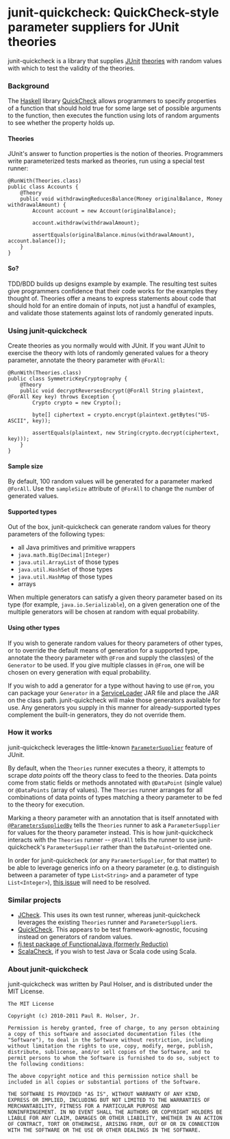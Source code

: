 # junit-quickcheck: QuickCheck-style parameter suppliers for JUnit theories

junit-quickcheck is a library that supplies [JUnit](http://junit.org)
[theories](http://groups.csail.mit.edu/pag/pubs/test-theory-demo-oopsla2007.pdf)
with random values with which to test the validity of the theories.

### Background

The [Haskell](http://haskell.org) library
[QuickCheck](http://www.cse.chalmers.se/~rjmh/QuickCheck/manual.html)
allows programmers to specify properties of a function that should hold true
for some large set of possible arguments to the function, then executes the
function using lots of random arguments to see whether the property holds up.

#### Theories

JUnit's answer to function properties is the notion of theories. Programmers
write parameterized tests marked as theories, run using a special test runner:

    @RunWith(Theories.class)
    public class Accounts {
        @Theory
        public void withdrawingReducesBalance(Money originalBalance, Money withdrawalAmount) {
            Account account = new Account(originalBalance);

            account.withdraw(withdrawalAmount);

            assertEquals(originalBalance.minus(withdrawalAmount), account.balance());
        }
    }

#### So?
TDD/BDD builds up designs example by example. The resulting test suites give
programmers confidence that their code works for the examples they thought of.
Theories offer a means to express statements about code that should hold for
an entire domain of inputs, not just a handful of examples, and validate those
statements against lots of randomly generated inputs.

### Using junit-quickcheck

Create theories as you normally would with JUnit. If you want JUnit to exercise
the theory with lots of randomly generated values for a theory parameter,
annotate the theory parameter with `@ForAll`:

    @RunWith(Theories.class)
    public class SymmetricKeyCryptography {
        @Theory
        public void decryptReversesEncrypt(@ForAll String plaintext, @ForAll Key key) throws Exception {
            Crypto crypto = new Crypto();

            byte[] ciphertext = crypto.encrypt(plaintext.getBytes("US-ASCII", key));

            assertEquals(plaintext, new String(crypto.decrypt(ciphertext, key)));
        }
    }

#### Sample size

By default, 100 random values will be generated for a parameter marked
`@ForAll`. Use the `sampleSize` attribute of `@ForAll` to change the number of
generated values.

#### Supported types

Out of the box, junit-quickcheck can generate random values for theory
parameters of the following types:

* all Java primitives and primitive wrappers
* `java.math.Big(Decimal|Integer)`
* `java.util.ArrayList` of those types
* `java.util.HashSet` of those types
* `java.util.HashMap` of those types
* arrays

When multiple generators can satisfy a given theory parameter based on its type
(for example, `java.io.Serializable`), on a given generation one of the multiple
generators will be chosen at random with equal probability.

#### Using other types

If you wish to generate random values for theory parameters of other types, or
to override the default means of generation for a supported type, annotate the
theory parameter with `@From` and supply the class(es) of the `Generator` to be
used. If you give multiple classes in `@From`, one will be chosen on every
generation with equal probability.

If you wish to add a generator for a type without having to use `@From`, you can
package your `Generator` in a
[ServiceLoader](http://docs.oracle.com/javase/6/docs/api/java/util/ServiceLoader.html)
JAR file and place the JAR on the class path. junit-quickcheck will make those
generators available for use. Any generators you supply in this manner for
already-supported types complement the built-in generators, they do not override
them.

### How it works

junit-quickcheck leverages the little-known
[`ParameterSupplier`](http://kentbeck.github.com/junit/javadoc/latest/org/junit/experimental/theories/ParameterSupplier.html)
feature of JUnit.

By default, when the `Theories` runner executes a theory, it attempts to scrape
_data points_ off the theory class to feed to the theories. Data points come
from static fields or methods annotated with `@DataPoint` (single value) or
`@DataPoints` (array of values). The `Theories` runner arranges for all
combinations of data points of types matching a theory parameter to be fed to
the theory for execution.

Marking a theory parameter with an annotation that is itself annotated with
[`@ParametersSuppliedBy`](http://kentbeck.github.com/junit/javadoc/latest/org/junit/experimental/theories/ParametersSuppliedBy.html)
tells the `Theories` runner to ask a `ParameterSupplier` for values for the
theory parameter instead. This is how junit-quickcheck interacts with the
`Theories` runner -- `@ForAll` tells the runner to use junit-quickcheck's
`ParameterSupplier` rather than the `DataPoint`-oriented one.

In order for junit-quickcheck (or any `ParameterSupplier`, for that matter) to
be able to leverage generics info on a theory parameter (e.g. to distinguish
between a parameter of type `List<String>` and a parameter of type
`List<Integer>`),
[this issue](https://github.com/KentBeck/junit/issues#issue/64) will need to be
resolved.

### Similar projects

* [JCheck](http://www.jcheck.org/). This uses its own test runner, whereas
junit-quickcheck leverages the existing `Theories` runner and
`ParameterSupplier`s.
* [QuickCheck](http://java.net/projects/quickcheck/pages/Home). This appears to
be test framework-agnostic, focusing instead on generators of random values.
* [fj.test package of FunctionalJava (formerly Reductio)](http://functionaljava.org/)
* [ScalaCheck](http://code.google.com/p/scalacheck/), if you wish to test Java
or Scala code using Scala.

### About junit-quickcheck

junit-quickcheck was written by Paul Holser, and is distributed under the MIT
License.

    The MIT License

    Copyright (c) 2010-2011 Paul R. Holser, Jr.

    Permission is hereby granted, free of charge, to any person obtaining
    a copy of this software and associated documentation files (the
    "Software"), to deal in the Software without restriction, including
    without limitation the rights to use, copy, modify, merge, publish,
    distribute, sublicense, and/or sell copies of the Software, and to
    permit persons to whom the Software is furnished to do so, subject to
    the following conditions:

    The above copyright notice and this permission notice shall be
    included in all copies or substantial portions of the Software.

    THE SOFTWARE IS PROVIDED "AS IS", WITHOUT WARRANTY OF ANY KIND,
    EXPRESS OR IMPLIED, INCLUDING BUT NOT LIMITED TO THE WARRANTIES OF
    MERCHANTABILITY, FITNESS FOR A PARTICULAR PURPOSE AND
    NONINFRINGEMENT. IN NO EVENT SHALL THE AUTHORS OR COPYRIGHT HOLDERS BE
    LIABLE FOR ANY CLAIM, DAMAGES OR OTHER LIABILITY, WHETHER IN AN ACTION
    OF CONTRACT, TORT OR OTHERWISE, ARISING FROM, OUT OF OR IN CONNECTION
    WITH THE SOFTWARE OR THE USE OR OTHER DEALINGS IN THE SOFTWARE.

